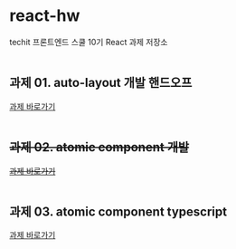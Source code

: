 # react-hw

techit 프론트엔드 스쿨 10기 React 과제 저장소<br><br>

## 과제 01. auto-layout 개발 핸드오프

[과제 바로가기](https://github.com/aekyung11/react-hw/tree/main/auto-layout)<br><br>

## ~~과제 02. atomic component 개발~~

~~[과제 바로가기](https://github.com/aekyung11/react-hw/tree/main/atomic-components)~~<br><br>

## 과제 03. atomic component typescript

[과제 바로가기](https://github.com/aekyung11/react-hw/tree/main/atomic-components)<br><br>
